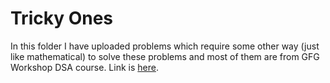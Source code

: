 # Tricky Ones
  In this folder I have uploaded problems which require some other way (just like mathematical) to solve these problems and most of them are from GFG Workshop DSA course. Link is <a href = "https://practice.geeksforgeeks.org/courses/Workshop-DSA?vC=1">here</a>.
